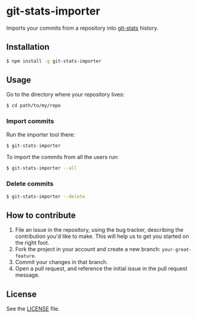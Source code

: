 # git-stats-importer
Imports your commits from a repository into [git-stats](https://github.com/IonicaBizau/git-stats) history.

## Installation
```sh
$ npm install -g git-stats-importer
```

## Usage
Go to the directory where your repository lives:

```sh
$ cd path/to/my/repo
```

### Import commits
Run the importer tool there:

```sh
$ git-stats-importer
```

To import the commits from all the users run:

```sh
$ git-stats-importer --all
```

### Delete commits
```sh
$ git-stats-importer --delete
```

## How to contribute
1. File an issue in the repository, using the bug tracker, describing the
   contribution you'd like to make. This will help us to get you started on the
   right foot.
2. Fork the project in your account and create a new branch:
   `your-great-feature`.
3. Commit your changes in that branch.
4. Open a pull request, and reference the initial issue in the pull request
   message.

## License
See the [LICENSE](./LICENSE) file.
